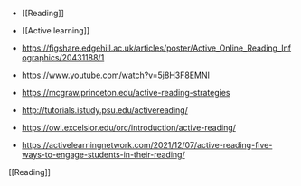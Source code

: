 - [[Reading]]
- [[Active learning]]

- https://figshare.edgehill.ac.uk/articles/poster/Active_Online_Reading_Infographics/20431188/1

- https://www.youtube.com/watch?v=5j8H3F8EMNI
- https://mcgraw.princeton.edu/active-reading-strategies
- http://tutorials.istudy.psu.edu/activereading/
- https://owl.excelsior.edu/orc/introduction/active-reading/
- https://activelearningnetwork.com/2021/12/07/active-reading-five-ways-to-engage-students-in-their-reading/

[[Reading]]
